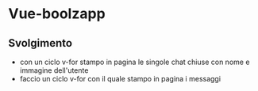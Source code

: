 Vue-boolzapp
===

## Svolgimento 
- con un ciclo v-for stampo in pagina le singole chat chiuse con nome e immagine dell'utente 
- faccio un ciclo v-for con il quale stampo in pagina i messaggi 


